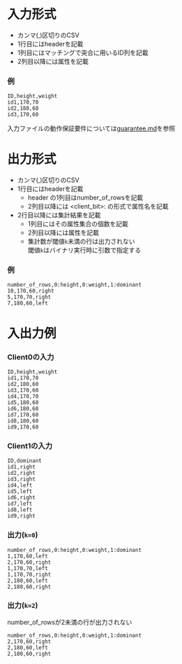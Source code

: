 # 入力形式

- カンマ(,)区切りのCSV
- 1行目にはheaderを記載
- 1列目にはマッチングで突合に用いるID列を記載
- 2列目以降には属性を記載

### 例
```csv
ID,height,weight
id1,170,70
id2,180,60
id3,170,60
```

入力ファイルの動作保証要件については[guarantee.md](guarantee.md)を参照  

# 出力形式
- カンマ(,)区切りのCSV
- 1行目にはheaderを記載
    - header の1列目はnumber_of_rowsを記載
    - 2列目以降には <client_bit>:<attribute> の形式で属性名を記載
- 2行目以降には集計結果を記載
    - 1列目にはその属性集合の個数を記載
    - 2列目以降には属性を記載
    - 集計数が閾値`k`未満の行は出力されない  
      閾値`k`はバイナリ実行時に引数で指定する

### 例
```csv
number_of_rows,0:height,0:weight,1:dominant
10,170,60,right
5,170,70,right
7,180,60,left
```

# 入出力例
### Client0の入力
```
ID,height,weight
id1,170,70
id2,180,60
id3,170,60
id4,170,70
id5,180,60
id6,180,60
id7,170,60
id8,180,60
id9,170,60
```

### Client1の入力
```
ID,dominant
id1,right
id2,right
id3,right
id4,left
id5,left
id6,right
id7,left
id8,left
id9,right
```

### 出力(`k=0`)
```
number_of_rows,0:height,0:weight,1:dominant
1,170,60,left
2,170,60,right
1,170,70,left
1,170,70,right
2,180,60,left
2,180,60,right
```
### 出力(`k=2`)
number_of_rowsが2未満の行が出力されない
```
number_of_rows,0:height,0:weight,1:dominant
2,170,60,right
2,180,60,left
2,180,60,right
```
